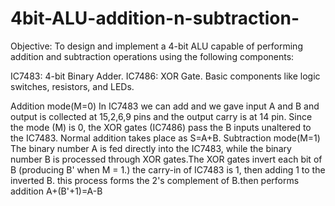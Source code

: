 # 4bit-ALU-addition-n-subtraction-

Objective:
To design and implement a 4-bit ALU capable of performing addition and subtraction operations using the following components:

IC7483: 4-bit Binary Adder.
IC7486: XOR Gate.
Basic components like logic switches, resistors, and LEDs.

Addition mode(M=0)
In IC7483 we can add and we gave input A and B and output is collected at 15,2,6,9 pins and the output carry is at 14 pin.
Since the mode (M) is 0, the XOR gates (IC7486) pass the B inputs unaltered to the IC7483.
Normal addition takes place as S=A+B.
Subtraction mode(M=1)
The binary number A is fed directly into the IC7483, while the binary number B is processed through XOR gates.The XOR gates invert each bit of B (producing B' when M = 1.)
the carry-in of IC7483 is 1, then adding 1 to the inverted B.
this process forms the 2's complement of B.then performs addition A+(B'+1)=A-B

​
 
​
 
